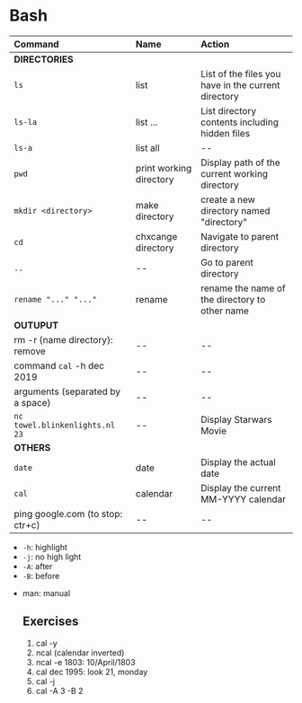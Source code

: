 # Bash
|Command|Name|Action|
|:---|:---|:---|
|**DIRECTORIES**|
|`ls`|list|List of the files you have in the current directory|
|`ls-la`|list ...|List  directory contents including hidden files|
|`ls-a`|list all|--|
|`pwd`|print working directory|Display path of the current working directory|
|`mkdir <directory>`|make directory|create a new directory named "directory"|
|`cd`|chxcange directory|Navigate to parent directory|
|`..`|--|Go to parent directory|
|`rename "..." "..."`|rename|rename the name of the directory to other name|
|**OUTUPUT**|
|rm -r {name directory}: remove|--|--|
|command `cal` -h dec 2019|--|--|
|arguments (separated by a space)|--|--|
|`nc towel.blinkenlights.nl 23`|--|Display Starwars Movie|
|**OTHERS**|
|`date`|date|Display the actual date|
|`cal`|calendar|Display the current MM-YYYY calendar|
|ping google.com (to stop: ctr+c)|--|--|

  - `-h`: highlight
  - `-j`: no high light
  - `-A`: after
  - `-B`: before
* man: manual
  ## Exercises
  1. cal -y
  2. ncal (calendar inverted)
  3. ncal -e 1803: 10/April/1803
  4. cal dec 1995: look 21, monday
  5. cal -j
  6. cal -A 3 -B 2